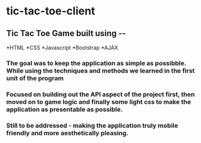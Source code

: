 # tic-tac-toe-client
## Tic Tac Toe Game built using --
*HTML
*CSS
*Javascript
*Bootstrap
*AJAX
### The goal was to keep the application as simple as possibble. While using the techniques and methods we learned in the first unit of the program
### Focused on building out the API aspect of the project first, then moved on to game logic and finally some light css to make the application as presentable as possible.
### Still to be addressed - making the application truly mobile friendly and more aesthetically pleasing.
